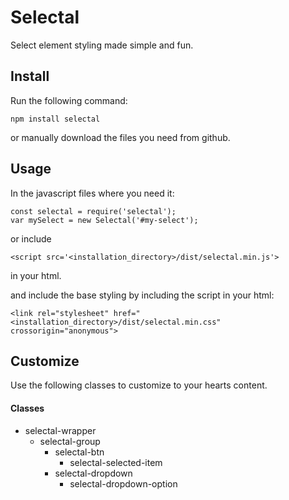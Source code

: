 # Selectal
Select element styling made simple and fun.

## Install
Run the following command:
```
npm install selectal
```

or manually download the files you need from github.

## Usage
In the javascript files where you need it:
```
const selectal = require('selectal');
var mySelect = new Selectal('#my-select');
```
or include
```
<script src='<installation_directory>/dist/selectal.min.js'>
```
in your html.

and include the base styling by including the script in your html:
```
<link rel="stylesheet" href="<installation_directory>/dist/selectal.min.css" crossorigin="anonymous">
```

## Customize
Use the following classes to customize to your hearts content.

#### Classes
* selectal-wrapper
	* selectal-group
		* selectal-btn
			* selectal-selected-item
		* selectal-dropdown
			* selectal-dropdown-option
